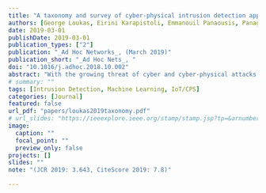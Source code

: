 ```yaml
---
title: "A taxonomy and survey of cyber-physical intrusion detection approaches for vehicles"
authors: [George Loukas, Eirini Karapistoli, Emmanouil Panaousis, Panagiotis Sarigiannidis, Anatolij Bezemskij, Tuan Vuong]
date: 2019-03-01
publishDate: 2019-03-01
publication_types: ["2"]
publication: "_Ad Hoc Networks_, (March 2019)"
publication_short: "_Ad Hoc Nets_, "
doi: "10.1016/j.adhoc.2018.10.002"
abstract: "With the growing threat of cyber and cyber-physical attacks against automobiles, drones, ships, driverless pods and other vehicles, there is also a growing need for intrusion detection approaches that can facilitate defence against such threats. Vehicles tend to have limited processing resources and are energy-constrained. So, any security provision needs to abide by these limitations. At the same time, attacks against vehicles are very rare, often making knowledge-based intrusion detection systems less practical than behaviour-based ones, which is the reverse of what is seen in conventional computing systems. Furthermore, vehicle design and implementation can differ wildly between different types or different manufacturers, which can lead to intrusion detection designs that are vehicle-specific. Equally importantly, vehicles are practically defined by their ability to move, autonomously or not. Movement, as well as other physical manifestations of their operation may allow cyber security breaches to lead to physical damage, but can also be an opportunity for detection. For example, physical sensing can contribute to more accurate or more rapid intrusion detection through observation and analysis of physical manifestations of a security breach. This paper presents a classification and survey of intrusion detection systems designed and evaluated specifically on vehicles and networks of vehicles. Its aim is to help identify existing techniques that can be adopted in the industry, along with their advantages and disadvantages, as well as to identify gaps in the literature, which are attractive and highly meaningful areas of future research."
# summary: ""
tags: [Intrusion Detection, Machine Learning, IoT/CPS]
categories: [Journal]
featured: false
url_pdf: "papers/loukas2019taxonomy.pdf"
# url_slides: "https://ieeexplore.ieee.org/stamp/stamp.jsp?tp=&arnumber=8894107"
image:
  caption: ""
  focal_point: ""
  preview_only: false
projects: []
slides: ""
note: "(JCR 2019: 3.643, CiteScore 2019: 7.8)"

---
```

